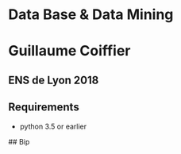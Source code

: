 # Data Base & Data Mining
# Guillaume Coiffier
## ENS de Lyon 2018

## Requirements
- python 3.5 or earlier

## Bip
